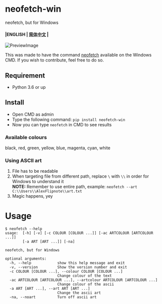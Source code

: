 # neofetch-win
neofetch, but for Windows

#### |ENGLISH | [简体中文](./zh-cn-README.md) |

![PreviewImage](https://i.alexflipnote.dev/vfgQo1y.png)

This was made to have the command [neofetch](https://github.com/dylanaraps/neofetch) available on the Windows CMD.
If you wish to contribute, feel free to do so.

## Requirement
- Python 3.6 or up

## Install
- Open CMD as admin
- Type the following command: `pip install neofetch-win`
- Now you can type `neofetch` in CMD to see results

### Available colours
black, red, green, yellow, blue, magenta, cyan, white

### Using ASCII art
1. File has to be readable
2. When targeting file from different path, replace `\` with `\\` in order for Windows to understand it
<br>**NOTE:** Remember to use entire path, example: `neofetch --art C:\\Users\\AlexFlipnote\\art.txt`
3. Magic happens, yey

# Usage
```
$ neofetch --help
usage:  [-h] [-v] [-c COLOUR [COLOUR ...]] [-ac ARTCOLOUR [ARTCOLOUR ...]]
        [-a ART [ART ...]] [-na]

neofetch, but for Windows

optional arguments:
  -h, --help            show this help message and exit
  -v, --version         Show the version number and exit
  -c COLOUR [COLOUR ...], --colour COLOUR [COLOUR ...]
                        Change colour of the text
  -ac ARTCOLOUR [ARTCOLOUR ...], --artcolour ARTCOLOUR [ARTCOLOUR ...]
                        Change colour of the ascii
  -a ART [ART ...], --art ART [ART ...]
                        Change the ascii art
  -na, --noart          Turn off ascii art
```

